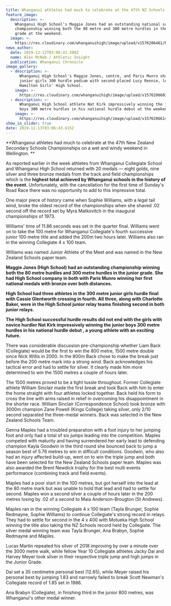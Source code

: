 ```yaml
---
title: Whanganui athletes had much to celebrate at the 47th NZ Schools Championships
feature_image:
  description: >-
    Whanganui High School's Maggie Jones had an outstanding national schools
    championship winning both the 80 metre and 300 metre hurdles in the junior
    grade at the weekend.
  image: >-
    https://res.cloudinary.com/whanganuihigh/image/upload/v1576206461/News/Maggie_Jones_chron_12.12.19.jpg
news_author:
  date: 2019-12-12T03:06:43.599Z
  name: Alex McNab / Athletic Insight
  publication: Whanganui Chronicle
image_gallery:
  - description: >-
      Whanganui High School's Maggie Jones, centre, and Paris Munro share the
      junior girls 300 hurdle podium with second-placed Lucy Rennie, left, from
      Hamilton Girls' High School.
    image: >-
      https://res.cloudinary.com/whanganuihigh/image/upload/v1576206603/News/Maggie_Paris_Chron_12.12.19.jpg
  - description: >-
      Whanganui High School athlete Nat Kirk impressively winning the junior
      boys 300 metre hurdles in his national hurdle debut at the weekend.
    image: >-
      https://res.cloudinary.com/whanganuihigh/image/upload/v1576206614/News/Nat_Kirk_Chron_12.12.19.jpg
show_in_slider: true
date: 2019-12-13T03:06:43.615Z
---
```

**Whanganui athletes had much to celebrate at the 47th New Zealand Secondary Schools Championships on a wet and windy weekend in Wellington.**

As reported earlier in the week athletes from Whanganui Collegiate School and Whanganui High School returned with 20 medals — eight golds, nine silver and three bronze medals from the track and field championships which is the **highest total achieved by Whanganui schools in the history of the event**. Unfortunately, with the cancellation for the first time of Sunday's Road Race there was no opportunity to add to this impressive total.

One major piece of history came when Sophie Williams, with a legal tail wind, broke the oldest record of the championships when she shaved .02 second off the record set by Myra Matkovitch in the inaugural championships of 1973.

Williams' time of 11.86 seconds was set in the quarter final. Williams went on to take the 100 metre for Whanganui Collegiate's fourth successive junior 100 metre title and added the 200m two hours later. Williams also ran in the winning Collegiate 4 x 100 team.

Williams was named Junior Athlete of the Meet and was named in the New Zealand Schools paper team.

**Maggie Jones (High School) had an outstanding championship winning both the 80 metre hurdles and 300 metre hurdles in the junior grade. She had High School company in both with Paris Munro winning her first national medals with bronze over both distances.**

**High School had three athletes in the 300 metre junior girls hurdle final with Cassie Glentworth crossing in fourth. All three, along with Charlotte Baker, were in the High School junior relay teams finishing second in both junior relays.**

**The High School successful hurdle results did not end with the girls with novice hurdler Nat Kirk impressively winning the junior boys 300 metre hurdles in his national hurdle debut , a young athlete with an exciting future.**

There was considerable discussion pre-championship whether Liam Back (Collegiate) would be the first to win the 800 metre, 1500 metre double since Nick Willis in 2000. In the 800m Back chose to make the break just before the 200 metre mark into a strong wind. Back acknowledges his tactical error and had to settle for silver. It clearly made him more determined to win the 1500 metres a couple of hours later.

The 1500 metres proved to be a tight tussle throughout. Former Collegiate athlete William Sinclair made the first break and took Back with him to enter the home straight with four athletes locked together. Back held his form to cross the line with arms raised in relief in overcoming his disappointment in the shorter race. William Sinclair (Correspondence School) took bronze with 3000m champion Zane Powell (Kings College) taking silver, only 2/10 second separated the three-medal winners. Back was selected in the New Zealand Schools Team.

Genna Maples had a troubled preparation with a foot injury to her jumping foot and only had a total of six jumps leading into the competition. Maples competed with maturity and having surrendered her early lead to defending champion Kayla Goodwin in the third round she bounced back to jump a season best of 5.76 metres to win in difficult conditions. Goodwin, who also had an injury affected build-up, went on to win the triple jump and both have been selected for the New Zealand Schools paper team. Maples was also awarded the Brent Newdick trophy for the best multi events performance (combining track and field events).

Maples had a poor start in the 100 metres, but got herself into the lead at the 80 metre mark but was unable to hold that lead and had to settle for second. Maples won a second silver a couple of hours later in the 200 metres losing by .02 of a second to Maia Anderson-Brougton (St Andrews).

Maples ran in the winning Collegiate 4 x 100 team (Tayla Brunger, Sophie Redmayne, Sophie Williams) to continue Collegiate's strong record in relays. They had to settle for second in the 4 x 400 with Motueka High School winning the title also taking the NZ Schools record held by Collegiate. The silver medal winning team was Tayla Brunger, Ana Brabyn, Sophie Redmayne and Maples.

Lucas Martin repeated his silver of 2018 improving by over a minute over the 3000 metre walk, while fellow Year 10 Collegiate athletes Jacky Dai and Harvey Meyer took silver in their respective triple jump and high jumps in the Junior Grade.

Dai set a 35 centimetre personal best (12.65), while Meyer raised his personal best by jumping 1.83 and narrowly failed to break Scott Newman's Collegiate record of 1.85 set in 1986.

Ana Brabyn (Collegiate), in finishing third in the junior 800 metres, was Whanganui's other medal winner.
